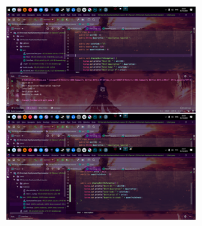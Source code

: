 ![TASK 1.1](https://github.com/ppc-ntu-khpi/35-first-lab-KyshynetsVlad/blob/master/Solution/task_1.1.png "TASK 1.1")
![TASK 1.2](https://github.com/ppc-ntu-khpi/35-first-lab-KyshynetsVlad/blob/master/Solution/task_1.2.png "TASK 1.2")
